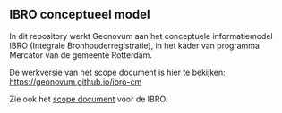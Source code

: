 ## IBRO conceptueel model

In dit repository werkt Geonovum aan het conceptuele informatiemodel IBRO (Integrale Bronhouderregistratie), in het kader van programma Mercator van de gemeente Rotterdam.

De werkversie van het scope document is hier te bekijken: https://geonovum.github.io/ibro-cm

Zie ook het [scope document](https://docs.geostandaarden.nl/ibro/scope/) voor de IBRO. 


